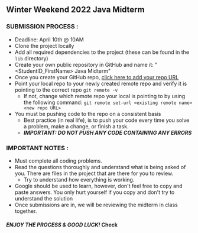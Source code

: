 ## Winter Weekend 2022 Java Midterm


### SUBMISSION PROCESS :
- Deadline: April 10th @ 10AM
- Clone the project locally
- Add all required dependencies to the project (these can be found in the `lib` directory)
- Create your own public repository in GitHub and name it: "<StudentID_FirstName> Java Midterm"
- Once you create your GitHub repo, [click here to add your repo URL](https://docs.google.com/spreadsheets/d/1apZkiNY3ctpmyT6SnP2jW85-w41QeYmyraBeudCi4Ao/edit?usp=sharing)
- Point your local repo to your newly created remote repo and verify it is pointing to the correct repo 
`git remote -v` 
  - If not, change which remote repo your local is pointing to by using the following command: 
`git remote set-url <existing remote name> <new repo URL>`
- You must be pushing code to the repo on a consistent basis
  - Best practice (in real life), is to push your code every time you solve a problem, make a change, or finish a task.
  - ***IMPORTANT: DO NOT PUSH ANY CODE CONTAINING ANY ERRORS***

### IMPORTANT NOTES :
- Must complete all coding problems.
- Read the questions thoroughly and understand what is being asked of you. There are files in the project that are there for you to review. 
  - Try to understand how everything is working.
- Google should be used to learn, however, don't feel free to copy and paste answers. You only hurt yourself if you copy and don't try
to understand the solution
- Once submissions are in, we will be reviewing the midterm in class together.


#### ***ENJOY THE PROCESS & GOOD LUCK!*** Check
